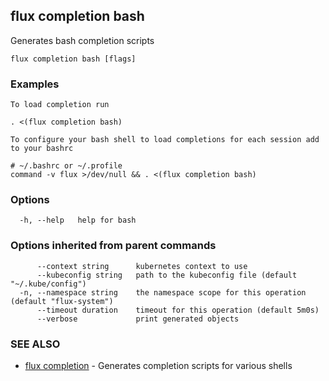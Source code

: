 ## flux completion bash

Generates bash completion scripts

```
flux completion bash [flags]
```

### Examples

```
To load completion run

. <(flux completion bash)

To configure your bash shell to load completions for each session add to your bashrc

# ~/.bashrc or ~/.profile
command -v flux >/dev/null && . <(flux completion bash)

```

### Options

```
  -h, --help   help for bash
```

### Options inherited from parent commands

```
      --context string      kubernetes context to use
      --kubeconfig string   path to the kubeconfig file (default "~/.kube/config")
  -n, --namespace string    the namespace scope for this operation (default "flux-system")
      --timeout duration    timeout for this operation (default 5m0s)
      --verbose             print generated objects
```

### SEE ALSO

* [flux completion](flux_completion.md)	 - Generates completion scripts for various shells

